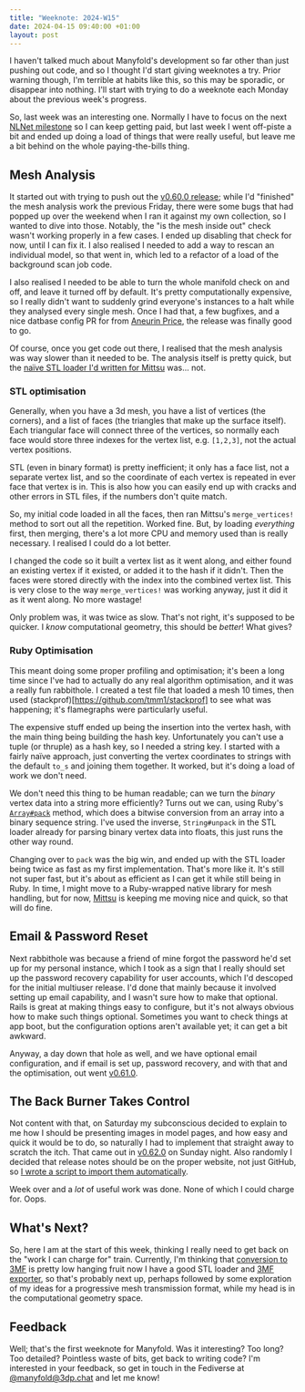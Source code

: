 ```yaml
---
title: "Weeknote: 2024-W15"
date: 2024-04-15 09:40:00 +01:00
layout: post
---
```

I haven't talked much about Manyfold's development so far other than just pushing out code, and so I thought I'd start giving weeknotes a try. Prior warning though, I'm terrible at habits like this, so this may be sporadic, or disappear into nothing. I'll start with trying to do a weeknote each Monday about the previous week's progress.

So, last week was an interesting one. Normally I have to focus on the next [NLNet milestone](https://github.com/orgs/manyfold3d/projects/2) so I can keep getting paid, but last week I went off-piste a bit and ended up doing a load of things that were really useful, but leave me a bit behind on the whole paying-the-bills thing.

## Mesh Analysis

It started out with trying to push out the [v0.60.0 release](/news/2024/04/09/release-v0-60-0.html); while I'd "finished" the mesh analysis work the previous Friday, there were some bugs that had popped up over the weekend when I ran it against my own collection, so I wanted to dive into those. Notably, the "is the mesh inside out" check wasn't working properly in a few cases. I ended up disabling that check for now, until I can fix it. I also realised I needed to add a way to rescan an individual model, so that went in, which led to a refactor of a load of the background scan job code.

I also realised I needed to be able to turn the whole manifold check on and off, and leave it turned off by default. It's pretty computationally expensive, so I really didn't want to suddenly grind everyone's instances to a halt while they analysed every single mesh. Once I had that, a few bugfixes, and a nice datbase config PR for from [Aneurin Price](https://github.com/aneurinprice), the release was finally good to go.

Of course, once you get code out there, I realised that the mesh analysis was way slower than it needed to be. The analysis itself is pretty quick, but the [naïve STL loader I'd written for Mittsu](https://github.com/danini-the-panini/mittsu/pull/119) was... not.

### STL optimisation

Generally, when you have a 3d mesh, you have a list of vertices (the corners), and a list of faces (the triangles that make up the surface itself). Each triangular face will connect three of the vertices, so normally each face would store three indexes for the vertex list, e.g. `[1,2,3]`, not the actual vertex positions.

STL (even in binary format) is pretty inefficient; it only has a face list, not a separate vertex list, and so the coordinate of each vertex is repeated in ever face that vertex is in. This is also how you can easily end up with cracks and other errors in STL files, if the numbers don't quite match.

So, my initial code loaded in all the faces, then ran Mittsu's `merge_vertices!` method to sort out all the repetition. Worked fine. But, by loading *everything* first, then merging, there's a lot more CPU and memory used than is really necessary. I realised I could do a lot better.

I changed the code so it built a vertex list as it went along, and either found an existing vertex if it existed, or added it to the hash if it didn't. Then the faces were stored directly with the index into the combined vertex list. This is very close to the way `merge_vertices!` was working anyway, just it did it as it went along. No more wastage!

Only problem was, it was twice as slow. That's not right, it's supposed to be quicker. I *know* computational geometry, this should be *better*! What gives?

### Ruby Optimisation

This meant doing some proper profiling and optimisation; it's been a long time since I've had to actually do any real algorithm optimisation, and it was a really fun rabbithole. I created a test file that loaded a mesh 10 times, then used (stackprof)[https://github.com/tmm1/stackprof] to see what was happening; it's flamegraphs were particularly useful.

The expensive stuff ended up being the insertion into the vertex hash, with the main thing being building the hash key. Unfortunately you can't use a tuple (or thruple) as a hash key, so I needed a string key. I started with a fairly naïve approach, just converting the vertex coordinates to strings with the default `to_s` and joining them together. It worked, but it's doing a load of work we don't need.

We don't need this thing to be human readable; can we turn the *binary* vertex data into a string more efficiently? Turns out we can, using Ruby's [`Array#pack`](https://ruby-doc.org/core-2.7.0/Array.html#method-i-pack) method, which does a bitwise conversion from an array into a binary sequence string. I've used the inverse, `String#unpack` in the STL loader already for parsing binary vertex data into floats, this just runs the other way round.

Changing over to `pack` was the big win, and ended up with the STL loader being twice as fast as my first implementation. That's more like it. It's still not super fast, but it's about as efficient as I can get it while still being in Ruby. In time, I might move to a Ruby-wrapped native library for mesh handling, but for now, [Mittsu](https://github.com/danini-the-panini/mittsu) is keeping me moving nice and quick, so that will do fine.

## Email & Password Reset

Next rabbithole was because a friend of mine forgot the password he'd set up for my personal instance, which I took as a sign that I really should set up the password recovery capability for user accounts, which I'd descoped for the initial multiuser release. I'd done that mainly because it involved setting up email capability, and I wasn't sure how to make that optional. Rails is great at making things easy to configure, but it's not always obvious how to make such things optional. Sometimes you want to check things at app boot, but the configuration options aren't available yet; it can get a bit awkward.

Anyway, a day down that hole as well, and we have optional email configuration, and if email is set up, password recovery, and with that and the optimisation, out went [v0.61.0](/news/2024/04/12/release-v0-61-0.html).

## The Back Burner Takes Control

Not content with that, on Saturday my subconscious decided to explain to me how I should be presenting images in model pages, and how easy and quick it would be to do, so naturally I had to implement that straight away to scratch the itch. That came out in [v0.62.0](/news/2024/04/14/release-v0-62-0.html) on Sunday night. Also randomly I decided that release notes should be on the proper website, not just GitHub, so [I wrote a script to import them automatically](https://github.com/manyfold3d/website/pull/27).

Week over and a *lot* of useful work was done. None of which I could charge for. Oops.

## What's Next?

So, here I am at the start of this week, thinking I really need to get back on the "work I can charge for" train. Currently, I'm thinking that [conversion to 3MF](https://github.com/manyfold3d/manyfold/issues/457) is pretty low hanging fruit now I have a good STL loader and [3MF exporter](https://github.com/danini-the-panini/mittsu/pull/120), so that's probably next up, perhaps followed by some exploration of my ideas for a progressive mesh transmission format, while my head is in the computational geometry space.

## Feedback

Well; that's the first weeknote for Manyfold. Was it interesting? Too long? Too detailed? Pointless waste of bits, get back to writing code? I'm interested in your feedback, so get in touch in the Fediverse at [@manyfold@3dp.chat](https://3dp.chat/@manyfold) and let me know!
